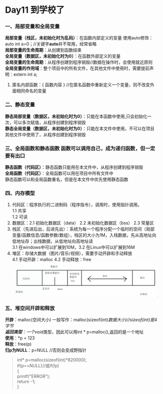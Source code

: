 # Day11 到学校了  
### 一、局部变量和全局变量  
**局部变量（栈区，未初始化时为乱码）**：在函数内部定义的变量  使用auto修饰：auto int a=0；//关键字**auto**并不常用，经常省略  
**局部变量的生命周期**：从创建到函数结束  
**全局变量（数据区，未初始化时为0）**：在函数外部定义的变量  
**全局变量的生命周期**：从程序创建到程序销毁//数据在操作时，会使用就近原则  
**全局变量的作用域**：整个项目中的所有文件，在其他文件中使用时，需要提前声明：extern int a;  
1. 匿名内部函数：{ 函数内容 } //在匿名函数中重新定义一个变量，则不改变外面相同命名的变量  
### 二、静态变量  
**静态局部变量（数据区，未初始化时为0）**：只能在本函数中使用,只会初始化一次，可以多次赋值，从程序创建到程序销毁  
**静态全局变量（数据区，未初始化时为0）**：只能在本文件中使用，不可以在项目其他文件中使用了，从程序创建到程序销毁  
### 三、全局函数和静态函数  函数可以调用自己，成为递归函数，但一定要有出口  
**静态函数（代码区）**：静态函数只能用在本文件中，从程序创建到程序销毁  
**全局函数（代码区）**：全局函数可以用在项目中所有文件中  
静态函数可以和全局函数重名，但是在本文件中优先使用静态函数
### 四、内存模型  
1. 代码区：程序执行的二进制码（程序指令），调用时，使用指针调用。  
1.1 共享  
1.2 可读  
2. 数据区：2.1 初始化数据区（data） 2.2 未初始化数据区（bss） 2.3 常量区  
3. 栈区（先进后出，后进先出）：系统为每一个程序分配一个临时的空间（局部变量/函数信息/函数参数/数组），栈区的大小为1M，入栈数据，先从高地址向低地址存；出栈数据，从低地址向高地址读  
3.1 在windows中可以扩展到10M，3.2 在Linux中可以扩展到16M  
4. 堆区：存储大数据（图片/音乐/视频），需要手动开辟和手动释放  
4.1 手动开辟：malloc 4.2 手动释放：free  
![Alt text](image.png)  
### 五、堆空间开辟和释放  
**开辟**：malloc(空间大小) 一般写作：malloc(sizeof(int)*数据大小)//sizeof(int)是4字节   
**返回类型**：一个void*类型，因此可以用int * p=malloc(),返回的是一个地址  
**使用**：*p = 123  
**释放**：free(p)  
**归p为NULL**：p=NULL //否则会变成野指针  
> int* p=malloc(sizeof(int)*820000);  
> if(p==NULL)//或if(!p)  
> {  
>   printf("ERROR");  
>   return -1;  
> }